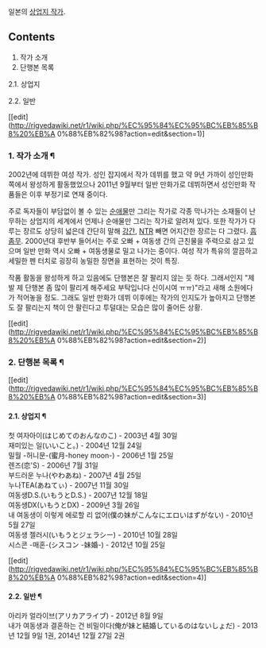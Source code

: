 일본의 [상업지 작가](%EC%83%81%EC%97%85%EC%A7%80%20%EC%9E%91%EA%B0%80.md).

## Contents

    

1. 작가 소개 
2. 단행본 목록 
    

2.1. 상업지

2.2. 일반

[[edit](http://rigvedawiki.net/r1/wiki.php/%EC%95%84%EC%95%BC%EB%85%B8%20%EB%A
0%88%EB%82%98?action=edit&section=1)]

### 1. 작가 소개 ¶

2002년에 데뷔한 여성 작가. 성인 잡지에서 작가 데뷔를 했고 약 9년 가까이 성인만화 쪽에서 왕성하게 활동했었으나 2011년 9월부터
일반 만화가로 데뷔하면서 성인만화 작품들은 이후 부정기로 연재 중이다.

  

주로 독자들이 부담없이 볼 수 있는 [순애물](%EC%88%9C%EC%95%A0%EB%AC%BC.md)만 그리는 작가로 각종 막나가는
소재들이 난무하는 상업지의 세계에서 언제나 순애물만 그리는 작가로 알려져 있다. 또한 작가가 다루는 장르도 상당히 넓은데 간단히 말해
[강간](%EA%B0%95%EA%B0%84.md), [NTR](NTR.md) 빼면 어지간한 장르는 다 그렸다.
[흠좀무](%ED%9D%A0%EC%A2%80%EB%AC%B4.md). 2000년대 후반부 들어서는 주로 오빠 + 여동생 간의 근친물을
주력으로 삼고 있으며 일반 만화 역시 오빠 + 여동생물로 밀고 나가는 중이다. 여성 작가 특유의 깔끔하고 세밀한 펜 터치로 굉장히 농밀한
장면을 표현하는 것이 특징.

  

작품 활동을 왕성하게 하고 있음에도 단행본은 잘 팔리지 않는 듯 하다. 그래서인지 "제발 제 단행본 좀 많이 팔리게 해주세요 부탁입니다
신이시여 ㅠㅠ)"라고 새해 소원에다가 적어놓을 정도. 그래도 일반 만화가 데뷔 이후에는 작가의 인지도가 높아지고 단행본도 잘 팔리는지 책이
안 팔린다고 투덜대는 모습은 많이 줄어든 상황.

  

[[edit](http://rigvedawiki.net/r1/wiki.php/%EC%95%84%EC%95%BC%EB%85%B8%20%EB%A
0%88%EB%82%98?action=edit&section=2)]

### 2. 단행본 목록 ¶

[[edit](http://rigvedawiki.net/r1/wiki.php/%EC%95%84%EC%95%BC%EB%85%B8%20%EB%A
0%88%EB%82%98?action=edit&section=3)]

#### 2.1. 상업지 ¶

첫 여자아이(はじめてのおんなのこ) - 2003년 4월 30일  
재미있는 일(いいこと。) - 2004년 12월 24일  
밀월 -허니문-(蜜月-honey moon-) - 2006년 1월 25일  
렌즈(恋'S) - 2006년 7월 31일  
부드러운 누나(やわあね) - 2007년 4월 25일  
누나TEA(あねてぃ) - 2007년 11월 30일  
여동생D.S.(いもうとD.S.) - 2007년 12월 18일  
여동생DX(いもうとDX) - 2009년 3월 26일  
내 여동생이 이렇게 에로할 리 없어(僕の妹がこんなにエロいはずがない) - 2010년 5월 27일  
여동생 젤러시(いもうとジェラシー) - 2010년 10월 28일  
시스콘 -매혼-(シスコン -妹婚-) - 2012년 10월 25일

  

[[edit](http://rigvedawiki.net/r1/wiki.php/%EC%95%84%EC%95%BC%EB%85%B8%20%EB%A
0%88%EB%82%98?action=edit&section=4)]

#### 2.2. 일반 ¶

아리카 얼라이브(アリカアライブ) - 2012년 8월 9일  
내가 여동생과 결혼하는 건 비밀이다(俺が妹と結婚しているのはないしょだ) - 2013년 12월 9일 1권, 2014년 12월 27일 2권

